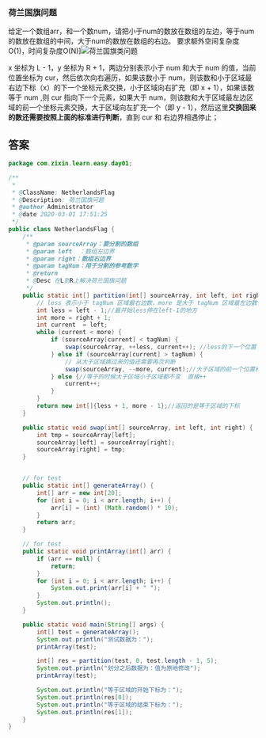 ### 荷兰国旗问题

给定一个数组arr，和一个数num，请把小于num的数放在数组的左边，等于num的数放在数组的中间，大于num的数放在数组的右边。 要求额外空间复杂度O(1)，时间复杂度O(N)]![荷兰国旗类问题](E:/workspace/github/2020/算法笔记/image/荷兰国旗问题.png)

x 坐标为 L - 1，y 坐标为 R + 1，两边分别表示小于 num 和大于 num 的值，当前位置坐标为 cur，然后依次向右遍历，如果该数小于 num，则该数和小于区域最右边下标（x）的下一个坐标元素交换，小于区域向右扩充（即 x + 1），如果该数等于 num ,则 cur 指向下一个元素，如果大于 num，则该数和大于区域最左边区域的前一个坐标元素交换，大于区域向左扩充一个（即 y - 1），然后这里**交换回来的数还需要按照上面的标准进行判断**，直到 cur 和 右边界相遇停止；

## 答案

```java
package com.zixin.learn.easy.day01;

/**
 * 
 * @ClassName: NetherlandsFlag
 * @Description: 荷兰国旗问题
 * @author Administrator
 * @date 2020-03-01 17:51:25
 */
public class NetherlandsFlag {
    /**
     * @param sourceArray：要分割的数组
     * @param left  ：数组左边界
     * @param right：数组右边界
     * @param tagNum：用于分割的参考数字
     * @return
     * @Desc 在L到R上解决荷兰国旗问题
     */
    public static int[] partition(int[] sourceArray, int left, int right, int tagNum) {
        // less 表示小于 tagNum 区域最右边数，more 是大于 tagNum 区域最左边数
        int less = left - 1;//最开始less停在left-1的地方
        int more = right + 1;
        int current  = left;
        while (current < more) {
            if (sourceArray[current] < tagNum) {
                swap(sourceArray, ++less, current++); //less的下一个位置 和原位置交换 相当于小于区域的下一个交换  current跳一个
            } else if (sourceArray[current] > tagNum) {
                // 从大于区域换过来的值还需要再次判断
                swap(sourceArray, --more, current);//大于区域的前一个位置和当前交换  当前位置不换
            } else {//等于的时候大于区域小于区域都不变  直接++
            	current++;
            }
        }
        return new int[]{less + 1, more - 1};//返回的是等于区域的下标
    }

    public static void swap(int[] sourceArray, int left, int right) {
        int tmp = sourceArray[left];
        sourceArray[left] = sourceArray[right];
        sourceArray[right] = tmp;
    }


    // for test
    public static int[] generateArray() {
        int[] arr = new int[20];
        for (int i = 0; i < arr.length; i++) {
            arr[i] = (int) (Math.random() * 10);
        }
        return arr;
    }

    // for test
    public static void printArray(int[] arr) {
        if (arr == null) {
            return;
        }
        for (int i = 0; i < arr.length; i++) {
            System.out.print(arr[i] + " ");
        }
        System.out.println();
    }

    public static void main(String[] args) {
        int[] test = generateArray();
        System.out.println("测试数据为：");
        printArray(test);

        int[] res = partition(test, 0, test.length - 1, 5);
        System.out.println("划分之后数据为：值为原地修改");
        printArray(test);

        System.out.println("等于区域的开始下标为：");
        System.out.println(res[0]);
        System.out.println("等于区域的结束下标为：");
        System.out.println(res[1]);
    }
}

```

